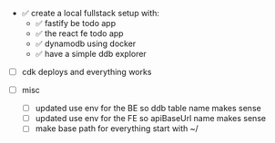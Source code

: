 
- ✅  create a local fullstack setup with:
    - ✅ fastify be todo app
    - ✅ the react fe todo app
    - ✅ dynamodb using docker
    - ✅ have a simple ddb explorer

- [ ] cdk deploys and everything works

- [ ] misc
    - [ ] updated use env for the BE so ddb table name makes sense
    - [ ] updated use env for the FE so apiBaseUrl name makes sense
    - [ ] make base path for everything start with ~/